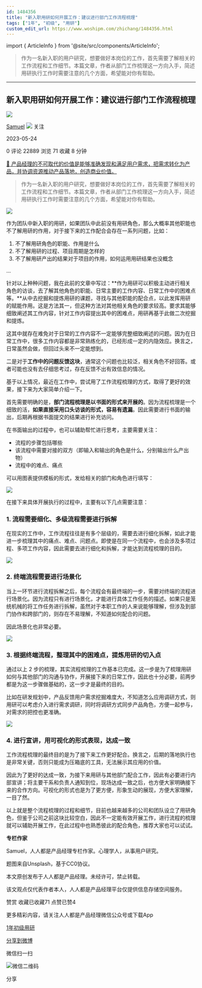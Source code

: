 ```yaml
---
id: 1484356
title: "新入职用研如何开展工作：建议进行部门工作流程梳理"
tags: ["1年", "初级", "用研"]
custom_edit_url: https://www.woshipm.com/zhichang/1484356.html
---
```

import { ArticleInfo } from '@site/src/components/ArticleInfo';

<ArticleInfo
    author="Samuel"
    authorLink="https://www.woshipm.com/u/97941"
    published="2023-05-24"
    views={22889}
    comments={0}
    collects={71}
/>

> 作为一名新入职的用户研究，想要做好本岗位的工作，首先需要了解相关的工作流程和工作细节。本篇文章，作者从部门工作梳理这一方向入手，简述用研执行工作时需要注意的几个方面，希望能对你有帮助。

---

## 新入职用研如何开展工作：建议进行部门工作流程梳理

[![](https://static.woshipm.com/view/woshipm_api_def_20230522104534_7971.jpg?imageView2/1/w/72/h/72/q/100)](https://www.woshipm.com/u/97941)

[Samuel](https://www.woshipm.com/u/97941) ![](https://static.woshipm.com/tag/1121_1@2x.png) 关注

2023-05-24

0 评论 22889 浏览 71 收藏 8 分钟

[🔗 产品经理的不可取代的价值是能够准确发现和满足用户需求，把需求转化为产品，并协调资源推动产品落地，创造商业价值。](https://ke.qidianla.com/courses/90pm)

> 作为一名新入职的用户研究，想要做好本岗位的工作，首先需要了解相关的工作流程和工作细节。本篇文章，作者从部门工作梳理这一方向入手，简述用研执行工作时需要注意的几个方面，希望能对你有帮助。

![](https://image.woshipm.com/2023/04/14/91d2b69a-da9e-11ed-aee8-00163e0b5ff3.png)

作为团队中新入职的用研，如果团队中此前没有用研角色，那么大概率其他职能也不了解用研的作用，对于接下来的工作配合会存在一系列问题，比如：

1.  不了解用研角色的职能、作用是什么
2.  不了解用研的过程、项目周期是怎样的
3.  不了解用研产出的结果对于项目的作用，如何运用用研结果也没概念

…

针对以上种种问题，我在此前的文章中写过：**作为用研可以积极主动进行相关角色的访谈，去了解其他角色的职能、日常主要的工作内容、日常工作中的困难点等。**从中去挖掘和提炼用研的课题，寻找与其他职能的配合点，以此发挥用研的赋能作用。这是方法其一，但这种方法对其他相关角色的要求较高。要求其能够细致阐述其工作内容，针对工作内容提出其中的困难点，用研再基于此做二次挖掘和提炼。

这其中就存在难免对于日常的工作内容不一定能够完整细致阐述的问题。因为在日常工作中，很多工作内容都是非常熟练化的，已经形成一定的内隐效应。换言之，日常虽然会做，但回过头来不一定能想到。

二是对于**工作中的问题反馈这块**，通常这个问题也比较泛，相关角色不好回答。或者可能也没有去仔细思考过，存在反馈不出有效信息的情况。

基于以上情况，最近在工作中，尝试用了工作流程梳理的方式，取得了更好的效果，接下来为大家简单介绍一下。

首先需要明确的是，**部门流程梳理是以书面的形式来开展的**。因为流程梳理是一个细致的活，**如果直接采用口头访谈的形式，容易有遗漏**。因此需要进行书面的输出，后期再根据书面提交的结果进行补充访问。

在书面输出的过程中，也可以辅助帮忙进行思考，主要需要关注：

*   流程的步骤包括哪些
*   该流程中需要对接的双方（即输入和输出的角色是什么，分别输出什么产出物）
*   流程中的难点、痛点

可以用图表提供模板的形式，发给相关的部门和角色进行填写：

![](https://image.woshipm.com/2023/05/23/adffa034-f930-11ed-8df9-00163e0b5ff3.png)

在接下来具体开展执行的过程中，主要有以下几点需要注意：

### 1\. 流程需要细化、多级流程需要进行拆解

在现实的工作中，工作流程往往是有多个层级的，需要去进行细化拆解，如此才能进一步梳理其中的痛点、难点、问题点。即使是在同一个流程中，也会涉及多项过程、多项工作内容，因此需要去进行细化和拆解，才能达到流程梳理的目的。

![](https://image.woshipm.com/2023/05/23/dad49844-f930-11ed-8df9-00163e0b5ff3.png)

### 2\. 终端流程需要进行场景化

当上一环节进行流程拆解之后，每个流程会有最终端的一步，需要对终端的流程进行场景化。因为流程只有进行场景化，才能进行具体工作任务的描述。如果只是笼统机械的将工作任务进行拆解，虽然对于本职工作的人来说能够理解，但涉及到部门协作和跨部门的，则存在不易理解，不知道如何配合的问题。

因此场景化也非常必要。

![](https://image.woshipm.com/2023/05/23/e1638a58-f930-11ed-94e0-00163e0b5ff3.png)

### 3\. 根据终端流程，整理其中的困难点，提炼用研的切入点

通过以上 2 步的梳理，其实流程梳理的工作基本已完成。这一步是为了梳理用研如何与其他部门的沟通与协作，开展接下来的日常工作，因此也十分必要，前两步都是为这一步骤做基础的，这一步才是最终的目的。

比如在研发规划中，产品反馈用户需求挖掘难度大，不知道怎么应用调研方式，则用研可以考虑介入进行需求调研，同时将调研方式同步产品角色，方便一起参与，对需求的把控也更准确。

![](https://image.woshipm.com/2023/05/23/e83e24fa-f930-11ed-8df9-00163e0b5ff3.png)

### 4\. 进行宣讲，用可视化的形式表现，达成一致

工作流程梳理的最终目的是为了接下来工作更好配合。换言之，后期的落地执行也是非常关键，否则只能成为压箱底的工具，无法展示其应用的价值。

因此为了更好的达成一致，为接下来用研与其他部门配合工作，因此有必要进行内部宣讲；将主要干系和负责人通知到位，现场达成一致之后，也方便大家明确接下来的合作方向。可视化的形式也是为了更方便，形象生动的展现，方便大家理解，一目了然。

以上就是整个流程梳理的过程和细节，目前也越来越多的公司和团队设立了用研角色，但鉴于公司之前这块比较空白，因此不一定能有效开展工作，进行流程的梳理就可以辅助开展工作，在此过程中也熟悉彼此的配合角色，推荐大家也可以试试。

**专栏作家**

Samuel，人人都是产品经理专栏作家。心理学人，从事用户研究。

题图来自Unsplash，基于CC0协议。

本文原创发布于人人都是产品经理。未经许可，禁止转载。

该文观点仅代表作者本人，人人都是产品经理平台仅提供信息存储空间服务。

赞赏 收藏已收藏71 点赞已赞4

更多精彩内容，请关注人人都是产品经理微信公众号或下载App

[1年](https://www.woshipm.com/tag/1%e5%b9%b4)[初级](https://www.woshipm.com/tag/%e5%88%9d%e7%ba%a7)[用研](https://www.woshipm.com/tag/%e7%94%a8%e7%a0%94)

[分享到微博](https://service.weibo.com/share/share.php?appkey=2775287854&title=新入职用研如何开展工作：建议进行部门工作流程梳理&url=https://www.woshipm.com/zhichang/1484356.html&pic=https://image.woshipm.com/2023/04/14/91d2b69a-da9e-11ed-aee8-00163e0b5ff3.png)

微信扫一扫

![微信二维码](https://api.pwmqr.com/qrcode/create/?url=https://www.woshipm.com/zhichang/1484356.html)

分享